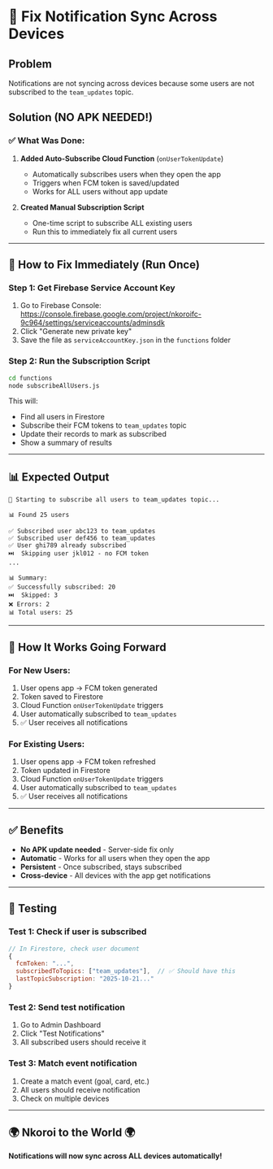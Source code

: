 # 🔔 Fix Notification Sync Across Devices

## Problem
Notifications are not syncing across devices because some users are not subscribed to the `team_updates` topic.

## Solution (NO APK NEEDED!)

### ✅ What Was Done:

1. **Added Auto-Subscribe Cloud Function** (`onUserTokenUpdate`)
   - Automatically subscribes users when they open the app
   - Triggers when FCM token is saved/updated
   - Works for ALL users without app update

2. **Created Manual Subscription Script**
   - One-time script to subscribe ALL existing users
   - Run this to immediately fix all current users

---

## 🚀 How to Fix Immediately (Run Once)

### Step 1: Get Firebase Service Account Key

1. Go to Firebase Console: https://console.firebase.google.com/project/nkoroifc-9c964/settings/serviceaccounts/adminsdk
2. Click "Generate new private key"
3. Save the file as `serviceAccountKey.json` in the `functions` folder

### Step 2: Run the Subscription Script

```bash
cd functions
node subscribeAllUsers.js
```

This will:
- Find all users in Firestore
- Subscribe their FCM tokens to `team_updates` topic
- Update their records to mark as subscribed
- Show a summary of results

---

## 📊 Expected Output

```
🚀 Starting to subscribe all users to team_updates topic...

📊 Found 25 users

✅ Subscribed user abc123 to team_updates
✅ Subscribed user def456 to team_updates
✅ User ghi789 already subscribed
⏭️  Skipping user jkl012 - no FCM token
...

📊 Summary:
✅ Successfully subscribed: 20
⏭️  Skipped: 3
❌ Errors: 2
📊 Total users: 25
```

---

## 🔄 How It Works Going Forward

### For New Users:
1. User opens app → FCM token generated
2. Token saved to Firestore
3. Cloud Function `onUserTokenUpdate` triggers
4. User automatically subscribed to `team_updates`
5. ✅ User receives all notifications

### For Existing Users:
1. User opens app → FCM token refreshed
2. Token updated in Firestore
3. Cloud Function `onUserTokenUpdate` triggers
4. User automatically subscribed to `team_updates`
5. ✅ User receives all notifications

---

## ✅ Benefits

- **No APK update needed** - Server-side fix only
- **Automatic** - Works for all users when they open the app
- **Persistent** - Once subscribed, stays subscribed
- **Cross-device** - All devices with the app get notifications

---

## 🧪 Testing

### Test 1: Check if user is subscribed
```javascript
// In Firestore, check user document
{
  fcmToken: "...",
  subscribedToTopics: ["team_updates"],  // ✅ Should have this
  lastTopicSubscription: "2025-10-21..."
}
```

### Test 2: Send test notification
1. Go to Admin Dashboard
2. Click "Test Notifications"
3. All subscribed users should receive it

### Test 3: Match event notification
1. Create a match event (goal, card, etc.)
2. All users should receive notification
3. Check on multiple devices

---

## 🌍 Nkoroi to the World 🌍

**Notifications will now sync across ALL devices automatically!**
